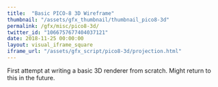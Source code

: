 ```yaml
---
title:  "Basic PICO-8 3D Wireframe"
thumbnail: "/assets/gfx_thumbnail/thumbnail_pico8-3d"
permalink: /gfx/misc/pico8-3d/
twitter_id: "1066757677404037121" 
date: 2018-11-25 00:00:00
layout: visual_iframe_square
iframe_url: "/assets/gfx_script/pico8-3d/projection.html"
---
```

First attempt at writing a basic 3D renderer from scratch. Might return to this in the future.
